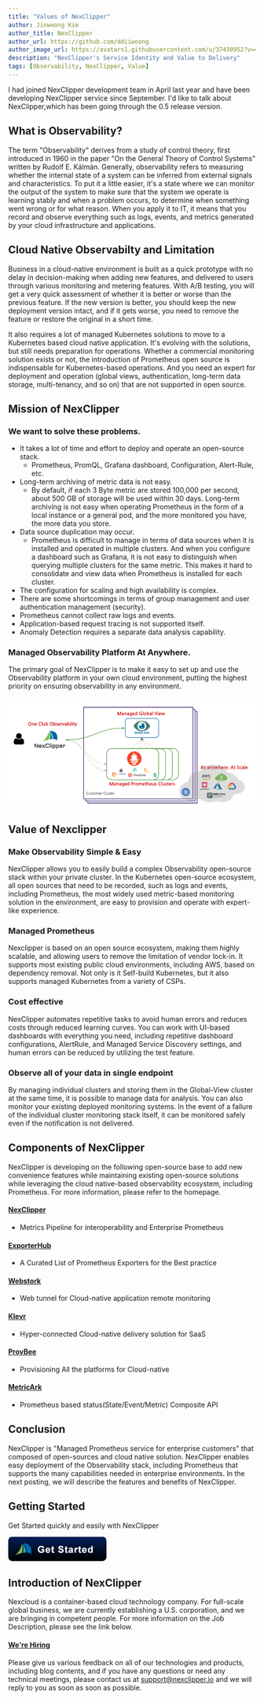 ```yaml
---
title: "Values of NexClipper"
author: Jinwoong Kim
author_title: NexClipper
author_url: https://github.com/ddiiwoong
author_image_url: https://avatars1.githubusercontent.com/u/37430952?v=4
description: "NexClipper's Service Identity and Value to Delivery"
tags: [Observability, NexClipper, Value]
---
```


I had joined NexClipper development team in April last year and have been developing NexClipper service since September. I'd like to talk about NexClipper,which has been going through the 0.5 release version.

<!--truncate-->

## What is Observability?

The term "Observability" derives from a study of control theory, first introduced in 1960 in the paper "On the General Theory of Control Systems" written by Rudolf E. Kálmán. Generally, observability refers to measuring whether the internal state of a system can be inferred from external signals and characteristics. To put it a little easier, it's a state where we can monitor the output of the system to make sure that the system we operate is learning stably and when a problem occurs, to determine when something went wrong or for what reason. When you apply it to IT, it means that you record and observe everything such as logs, events, and metrics generated by your cloud infrastructure and applications.

## Cloud Native Observabilty and Limitation

Business in a cloud-native environment is built as a quick prototype with no delay in decision-making when adding new features, and delivered to users through various monitoring and metering features. With A/B testing, you will get a very quick assessment of whether it is better or worse than the previous feature. If the new version is better, you should keep the new deployment version intact, and if it gets worse, you need to remove the feature or restore the original in a short time.

It also requires a lot of managed Kubernetes solutions to move to a Kubernetes based cloud native application. It's evolving with the solutions, but still needs preparation for operations. Whether a commercial monitoring solution exists or not, the introduction of Prometheus open source is indispensable for Kubernetes-based operations. And you need an expert for deployment and operation (global views, authentication, long-term data storage, multi-tenancy, and so on) that are not supported in open source.

## Mission of NexClipper

### We want to solve these problems.

- It takes a lot of time and effort to deploy and operate an open-source stack.
  - Prometheus, PromQL, Grafana dashboard, Configuration, Alert-Rule, etc.
- Long-term archiving of metric data is not easy.
  - By default, if each 3 Byte metric are stored 100,000 per second, about 500 GB of storage will be used within 30 days. Long-term archiving is not easy when operating Prometheus in the form of a local instance or a general pod, and the more monitored you have, the more data you store.
- Data source duplication may occur.
  - Prometheus is difficult to manage in terms of data sources when it is installed and operated in multiple clusters. And when you configure a dashboard such as Grafana, it is not easy to distinguish when querying multiple clusters for the same metric. This makes it hard to consolidate and view data when Prometheus is installed for each cluster.
- The configuration for scaling and high availability is complex.
- There are some shortcomings in terms of group management and user authentication management (security).
- Prometheus cannot collect raw logs and events.
- Application-based request tracing is not supported itself.
- Anomaly Detection requires a separate data analysis capability.

### Managed Observability Platform At Anywhere.

The primary goal of NexClipper is to make it easy to set up and use the Observability platform in your own cloud environment, putting the highest priority on ensuring observability in any environment.

![nexclipper](./images/nexclipper_intro.png)

## Value of Nexclipper

### Make Observability Simple & Easy

NexClipper allows you to easily build a complex Observability open-source stack within your private cluster. In the Kubernetes open-source ecosystem, all open sources that need to be recorded, such as logs and events, including Prometheus, the most widely used metric-based monitoring solution in the environment, are easy to provision and operate with expert-like experience.

### Managed Prometheus

Nexclipper is based on an open source ecosystem, making them highly scalable, and allowing users to remove the limitation of vendor lock-in. It supports most existing public cloud environments, including AWS, based on dependency removal. Not only is it Self-build Kubernetes, but it also supports managed Kubernetes from a variety of CSPs.

### Cost effective

NexClipper automates repetitive tasks to avoid human errors and reduces costs through reduced learning curves. You can work with UI-based dashboards with everything you need, including repetitive dashboard configurations, AlertRule, and Managed Service Discovery settings, and human errors can be reduced by utilizing the test feature.

### Observe all of your data in single endpoint

By managing individual clusters and storing them in the Global-View cluster at the same time, it is possible to manage data for analysis. You can also monitor your existing deployed monitoring systems. In the event of a failure of the individual cluster monitoring stack itself, it can be monitored safely even if the notification is not delivered.

## Components of NexClipper

NexClipper is developing on the following open-source base to add new convenience features while maintaining existing open-source solutions while leveraging the cloud native-based observability ecosystem, including Prometheus. For more information, please refer to the homepage.

#### [NexClipper](https://github.com/NexClipper/nexclipper)

- Metrics Pipeline for interoperability and Enterprise Prometheus

#### [ExporterHub](https://github.com/NexClipper/exporterhub.io)

- A Curated List of Prometheus Exporters for the Best practice

#### [Webstork](https://github.com/NexClipper/webstork)

- Web tunnel for Cloud-native application remote monitoring

#### [Klevr](https://github.com/klevry/klevr)

- Hyper-connected Cloud-native delivery solution for SaaS

#### [ProvBee](https://github.com/nexclipper/provbee)

- Provisioning All the platforms for Cloud-native

#### [MetricArk](https://github.com/nexclipper/metricark)

- Prometheus based status(State/Event/Metric) Composite API

## Conclusion

NexClipper is "Managed Prometheus service for enterprise customers" that composed of open-sources and cloud native solution. NexClipper enables easy deployment of the Observability stack, including Prometheus that supports the many capabilities needed in enterprise environments. In the next posting, we will describe the features and benefits of NexClipper.

## Getting Started

Get Started quickly and easily with NexClipper

[![freetrial ><](../static/img/get-started-button.png)](https://console.nexclipper.io)

## Introduction of NexClipper

Nexcloud is a container-based cloud technology company. For full-scale global business, we are currently establishing a U.S. corporation, and we are bringing in competent people. For more information on the Job Description, please see the link below.

#### [We're Hiring](https://www.notion.so/nexclipper/We-re-Hiring-c356a7b503d5403289bc3cf8ac20c6ea)

Please give us various feedback on all of our technologies and products, including blog contents, and if you have any questions or need any technical meetings, please contact us at [support@nexclipper.io](mailto:support@nexclipper.io) and we will reply to you as soon as soon as possible.
